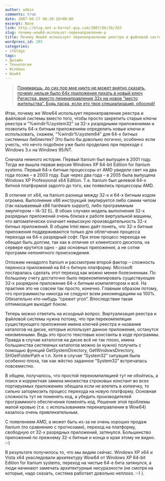 ```yaml
---
author: admin
comments: true
date: 2007-06-27 06:20:18+00:00
excerpt: None
link: http://blog.not-a-kernel-guy.com/2007/06/26/203
slug: почему-wow64-использет-перенаправление-р
title: Почему Wow64 использует перенаправление реестра и файловой системы?
wordpress_id: 203
categories:
- itblogs
tags:
- Дизайн
- Технологии
- Windows
- Wow64
---
```


> [Понимаешь, до сих пор мне никто не может внятно сказать, почему нельзя было 64х приложения пихать в новый ключ Регистра, вместо перенаправления 32х на новое “место жительства”. Будь ласка, если это твоя специализация, обоснуй!](http://blog.not-a-kernel-guy.com/2007/05/23/189#comment-8026)


Итак, почему же Wow64 использует перенаправление реестра и файловой системы вместо того, чтобы просто закрепить старые ключи реестра и “%windir%\system32” за 32-х разрядными приложениями и позволить 64-х битным приложениям определить новые ключи и использовать, скажем, “%windir%\system64” для 64-х битных системных библиотек? Это было бы довольно логично, особенно если учесть, что нечто подобное уже было проделано при переходе с Windows 3.x на Windows 95/NT.

Сначала немного истории. Первый Itanium был выпущен в 2001 году. Тогда же вышла первая версия Windows XP 64-bit Edition for Itanium systems. Первый 64-х битные процессоры от AMD увидели свет на два года позже – в 2003 году. Еще через два года – в 2005 была выпущена Windows XP Professional x64 Edition. Т.е. Itanium был целевой 64-х битной платформой задолго до того, как появились процессоры AMD.

В отличие от x64, на Itanium разница между 32-х и 64-х битным кодом огромна. Выполнение x86 инструкций эмулируется либо самим чипом (так называемый x86 hardware support), либо программным эмулятором – IA-32 EL. В обоих случаях модель выполнения 32-х разрядных приложений очень близка к работе виртуальной машины, что автоматически означает невысокую производительность 32-х битных приложений. В общем Intel явно даёт понять, что 32-х битные приложения поддерживаются только для облегчения процесса перехода на 64-х разрядный софт. При этом процесс перехода не обещал быть долгим, так как в отличие от клиентского десктопа, на сервере крутится одно - два основных приложения, а не сотни программ непонятного происхождения.

Отложим ненадолго Itanium и рассмотрим второй фактор – сложность переноса приложений на 64-х битную платформу. Microsoft постаралась сделать этот переход как можно менее болезненным. По большому счету достаточно было перекомпилировать существующее 32-х разрядное приложение 64-х битным компилятором и всё. На практике это не совсем так просто, конечно. Главным образом потому, что программисты никогда не следуют всем рекомендациям на 100%. Обязательно кто-нибудь “срежет угол”. Впоследствии такая оптимизация выходит боком. 

Теперь можно ответить на исходный вопрос. Виртуализация реестра и файловой системы нужна потому, что при перекомпиляции существующего приложения имена ключей реестра и название каталогов на диске, которые использует данное приложение,  останутся неизменными. Ведь это просто текстовые константы в коде программы. Правда в случае каталогов на диске всё не так плохо, имена большинства системных каталогов можно (и нужно) получить с помощью функций GetSystemDirectory, GetWindowsDirectory, SHGetFolderPath и т.п. Хотя в случае “System32” ситуация была особенно плоха, так как жёстко заданное “System32” встречалась повсеместно.

В общем, получалось, что простой перекомпиляцией тут не обойтись, а поиск и корректная замена множества строковых констант во всех портируемых приложениях обещала если не влететь в копеечку, то сильно затормозить процесс перехода на новую платформу. Основная сложность тут не поменять код, а убедить производителей программного обеспечения поменять код. Решение этой проблемы малой кровью (т.е. с использованием перенаправления в Wow64) казалось очень привлекательным.

С появлением AMD, а может быть из-за не очень хороших продаж Itanium (по сравнению с прогнозами), переход на платформу, свободную от 32-х разрядных приложений, затянулся. Большинство приложений по прежнему 32-х битные и конца и края этому не видно. :-) 

В результате получилось то, что мы видим сейчас. Windows XP x64 и Vista x64 унаследовали архитектуру Wow64 от Windows XP 64-bit Edition for Itanium systems, переход на чистые 64-е бита затянулся, а люди начинают замечать архитектурные несуразности (не смотря на которые, надо сказать, система работает довольно неплохо. :-) ).

